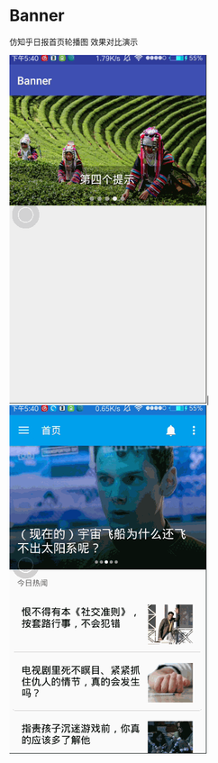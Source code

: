 # Banner
仿知乎日报首页轮播图
效果对比演示

![](https://github.com/Brioal/Banner/blob/master/art/1.gif)|![](https://github.com/Brioal/Banner/blob/master/art/2.gif)

